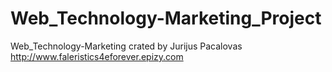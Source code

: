 # Web_Technology-Marketing_Project
Web_Technology-Marketing crated by Jurijus Pacalovas
http://www.faleristics4eforever.epizy.com
